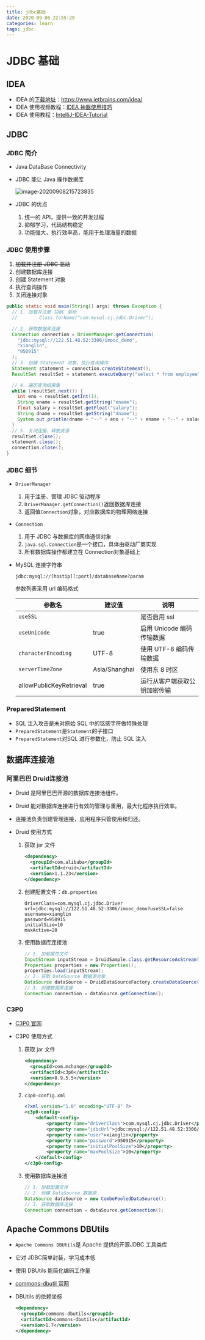 ```yaml
---
title: jdbc基础
date: 2020-09-06 22:55:29
categories: learn
tags: jdbc
---
```


# JDBC 基础

## IDEA

* IDEA 的[下载地址](https://www.jetbrains.com/idea/)：https://www.jetbrains.com/idea/
* IDEA 使用视频教程：[IDEA 神器使用技巧](https://www.imooc.com/learn/924)
* IDEA 使用教程：[IntelliJ-IDEA-Tutorial](https://github.com/judasn/IntelliJ-IDEA-Tutorial)

## JDBC

### JDBC 简介

* Java DataBase Connectivity

* JDBC 能让 Java 操作数据库

  ![image-20200908215723835](https://cdn.jsdelivr.net/gh/xianglin2020/gallery@master/202009/215724.png)

* JDBC 的优点

  1. 统一的 API，提供一致的开发过程
  2. 抑郁学习，代码结构稳定
  3. 功能强大，执行效率高，能用于处理海量的数据

### JDBC 使用步骤

1. <s>加载并注册 JDBC 驱动</s>
2. 创建数据库连接
3. 创建 Statement 对象
4. 执行查询操作
5. 关闭连接对象

```java
public static void main(String[] args) throws Exception {
  // 1. 加载并注册 JDBC 驱动
  //        Class.forName("com.mysql.cj.jdbc.Driver");

  // 2. 获取数据库连接
  Connection connection = DriverManager.getConnection(
    "jdbc:mysql://122.51.48.52:3306/imooc_demo",
    "xianglin",
    "950915"
  );
  // 3. 创建 Statement 对象，执行查询操作
  Statement statement = connection.createStatement();
  ResultSet resultSet = statement.executeQuery("select * from employee");

  // 4. 遍历查询结果集
  while (resultSet.next()) {
    int eno = resultSet.getInt(1);
    String ename = resultSet.getString("ename");
    float salary = resultSet.getFloat("salary");
    String dname = resultSet.getString("dname");
    System.out.println(dname + "--" + eno + "--" + ename + "--" + salary);
  }
  // 5. 关闭连接，释放资源
  resultSet.close();
  statement.close();
  connection.close();
}
```

### JDBC 细节

* `DriverManager`

  1. 用于注册、管理 JDBC 驱动程序
  2. `DriverManager.getConnection()`返回数据库连接
  3. 返回值`Connection`对象，对应数据库的物理网络连接

* `Connection`

  1. 用于 JDBC 与数据库的网络通信对象
  2. `java.sql.Connection`是一个接口，具体由驱动厂商实现
  3. 所有数据库操作都建立在 Connection对象基础上

* MySQL 连接字符串

  `jdbc:mysql://[hostip][:port]/databaseName?param`

  参数列表采用 url 编码格式

  | 参数名                  | 建议值        | 说明                         |
  | ----------------------- | ------------- | ---------------------------- |
  | `useSSL`                |               | 是否启用 ssl                 |
  | `useUnicode`            | true          | 启用 Unicode 编码传输数据    |
  | `characterEncoding`     | UTF-8         | 使用 UTF-8 编码传输数据      |
  | `serverTimeZone`        | Asia/Shanghai | 使用东 8 时区                |
  | allowPublicKeyRetrieval | true          | 运行从客户端获取公钥加密传输 |

### PreparedStatement

* SQL 注入攻击是未对原始 SQL 中的铭感字符做特殊处理
* `PreparedStatement`是`Statement`的子接口
* `PreparedStatement`对SQL 进行参数化，防止 SQL 注入

## 数据库连接池

### 阿里巴巴 Druid连接池

* Druid 是阿里巴巴开源的数据库连接池组件。

* Druid 能对数据库连接进行有效的管理与重用，最大化程序执行效率。

* 连接池负责创建管理连接，应用程序只管使用和归还。

* Druid 使用方式

  1. 获取 jar 文件

     ```xml
     <dependency>
       <groupId>com.alibaba</groupId>
       <artifactId>druid</artifactId>
       <version>1.1.23</version>
     </dependency>
     ```

     

  2. 创建配置文件：`db.properties`

     ```properties
     driverClass=com.mysql.cj.jdbc.Driver
     url=jdbc:mysql://122.51.48.52:3306/imooc_demo?useSSL=false
     username=xianglin
     password=950915
     initialSize=10
     maxActive=20
     ```

  3. 使用数据库连接池

     ```java
     // 1. 加载属性文件
     InputStream inputStream = DruidSample.class.getResourceAsStream("/druid.properties");
     Properties properties = new Properties();
     properties.load(inputStream);
     // 2. 获取 DateSource 数据源对象
     DataSource dataSource = DruidDataSourceFactory.createDataSource(properties);
     // 3. 创建数据库连接
     Connection connection = dataSource.getConnection();
     ```

     

### C3P0

* [C3P0 官网](https://www.mchange.com/projects/c3p0/)

* C3P0 使用方式

  1. 获取 jar 文件

     ```xml
     <dependency>
       <groupId>com.mchange</groupId>
       <artifactId>c3p0</artifactId>
       <version>0.9.5.5</version>
     </dependency>
     ```

     

  2. `c3p0-config.xml`

     ```xml
     <?xml version="1.0" encoding="UTF-8" ?>
     <c3p0-config>
         <default-config>
             <property name="driverClass">com.mysql.cj.jdbc.Driver</property>
             <property name="jdbcUrl">jdbc:mysql://122.51.48.52:3306/imooc_demo?useSSL=false</property>
             <property name="user">xianglin</property>
             <property name="password">950915</property>
             <property name="initialPoolSize">10</property>
             <property name="maxPoolSize">10</property>
         </default-config>
     </c3p0-config>
     ```

  3. 使用数据库连接池

     ```java
     // 1. 加载配置文件
     // 2. 创建 DataSource 数据源
     DataSource dataSource = new ComboPooledDataSource();
     // 3. 获取数据库连接
     Connection connection = dataSource.getConnection();
     ```

## Apache Commons DBUtils

* `Apache Commons DBUtils`是 Apache 提供的开源JDBC 工具类库

* 它对 JDBC简单封装，学习成本低

* 使用 DBUtils 能简化编码工作量

* [commons-dbutil 官网](https://commons.apache.org/proper/commons-dbutils/)

* DBUtils 的依赖坐标

  ```xml
  <dependency>
    <groupId>commons-dbutils</groupId>
    <artifactId>commons-dbutils</artifactId>
    <version>1.7</version>
  </dependency>
  ```